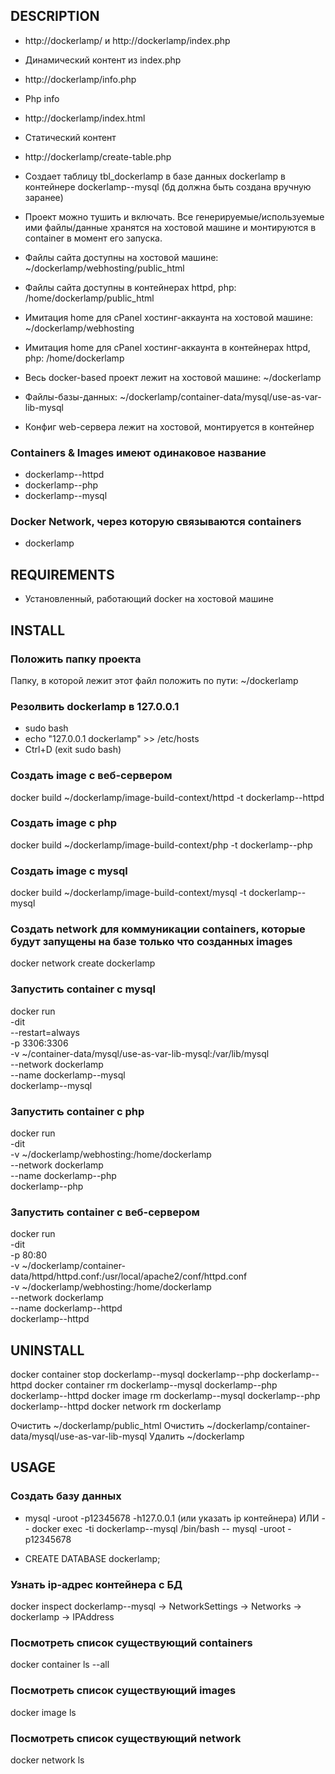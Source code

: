 ## DESCRIPTION
- http://dockerlamp/ и http://dockerlamp/index.php
- Динамический контент из index.php

- http://dockerlamp/info.php
- Php info

- http://dockerlamp/index.html
- Статический контент

- http://dockerlamp/create-table.php
- Создает таблицу tbl_dockerlamp в базе данных dockerlamp в контейнере dockerlamp--mysql (бд должна быть создана вручную заранее)

- Проект можно тушить и включать. Все генерируемые/используемые ими файлы/данные хранятся на хостовой машине и монтируются в container в момент его запуска.

- Файлы сайта доступны на хостовой машине: ~/dockerlamp/webhosting/public_html
- Файлы сайта доступны в контейнерах httpd, php: /home/dockerlamp/public_html
- Имитация home для cPanel хостинг-аккаунта на хостовой машине: ~/dockerlamp/webhosting
- Имитация home для cPanel хостинг-аккаунта в контейнерах httpd, php: /home/dockerlamp

- Весь docker-based проект лежит на хостовой машине: ~/dockerlamp
- Файлы-базы-данных: ~/dockerlamp/container-data/mysql/use-as-var-lib-mysql
- Конфиг web-сервера лежит на хостовой, монтируется в контейнер

### Containers & Images имеют одинаковое название
- dockerlamp--httpd
- dockerlamp--php
- dockerlamp--mysql

### Docker Network, через которую связываются containers
- dockerlamp

## REQUIREMENTS
- Установленный, работающий docker на хостовой машине

## INSTALL
### Положить папку проекта
Папку, в которой лежит этот файл положить по пути: ~/dockerlamp

### Резолвить dockerlamp в 127.0.0.1
- sudo bash
- echo "127.0.0.1 dockerlamp" >> /etc/hosts
- Ctrl+D (exit sudo bash)

### Создать image с веб-сервером
docker build ~/dockerlamp/image-build-context/httpd -t dockerlamp--httpd

### Создать image с php
docker build ~/dockerlamp/image-build-context/php -t dockerlamp--php

### Создать image с mysql
docker build ~/dockerlamp/image-build-context/mysql -t dockerlamp--mysql

### Создать network для коммуникации containers, которые будут запущены на базе только что созданных images
docker network create dockerlamp

### Запустить container с mysql
docker run \
-dit \
--restart=always \
-p 3306:3306 \
-v ~/container-data/mysql/use-as-var-lib-mysql:/var/lib/mysql \
--network dockerlamp \
--name dockerlamp--mysql \
dockerlamp--mysql

### Запустить container с php
docker run \
-dit \
-v ~/dockerlamp/webhosting:/home/dockerlamp \
--network dockerlamp \
--name dockerlamp--php \
dockerlamp--php

### Запустить container с веб-сервером
docker run \
-dit \
-p 80:80 \
-v ~/dockerlamp/container-data/httpd/httpd.conf:/usr/local/apache2/conf/httpd.conf \
-v ~/dockerlamp/webhosting:/home/dockerlamp \
--network dockerlamp \
--name dockerlamp--httpd \
dockerlamp--httpd

## UNINSTALL
docker container stop dockerlamp--mysql dockerlamp--php dockerlamp--httpd
docker container rm dockerlamp--mysql dockerlamp--php dockerlamp--httpd
docker image rm dockerlamp--mysql dockerlamp--php dockerlamp--httpd
docker network rm dockerlamp

Очистить ~/dockerlamp/public_html
Очистить ~/dockerlamp/container-data/mysql/use-as-var-lib-mysql
Удалить ~/dockerlamp

## USAGE
### Создать базу данных
- mysql -uroot -p12345678 -h127.0.0.1 (или указать ip контейнера) ИЛИ
-- docker exec -ti dockerlamp--mysql /bin/bash
-- mysql -uroot -p12345678

- CREATE DATABASE dockerlamp;

### Узнать ip-адрес контейнера с БД
docker inspect dockerlamp--mysql
-> NetworkSettings
-> Networks
-> dockerlamp
-> IPAddress

### Посмотреть список существующий containers
docker container ls --all

### Посмотреть список существующий images
docker image ls

### Посмотреть список существующий network
docker network ls